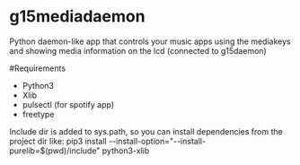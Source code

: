 # g15mediadaemon
Python daemon-like app that controls your music apps using the mediakeys and showing media information on the lcd (connected to g15daemon)

#Requirements
- Python3
- Xlib
- pulsectl (for spotify app)
- freetype

Include dir is added to sys.path, so you can install dependencies from the project dir like: pip3 install --install-option="--install-purelib=$(pwd)/include" python3-xlib
